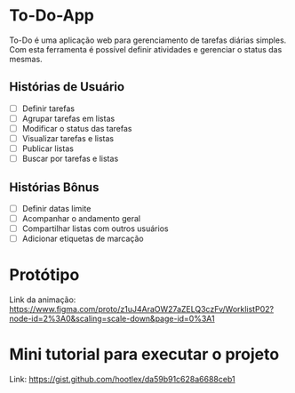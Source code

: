 # To-Do-App
To-Do é uma aplicação web para gerenciamento de tarefas diárias simples. Com esta ferramenta é possível definir atividades e gerenciar o status das mesmas.

## Histórias de Usuário

- [ ] Definir tarefas
- [ ] Agrupar tarefas em listas
- [ ] Modificar o status das tarefas
- [ ] Visualizar tarefas e listas
- [ ] Publicar listas
- [ ] Buscar por tarefas e listas

## Histórias Bônus

- [ ] Definir datas limite
- [ ] Acompanhar o andamento geral
- [ ] Compartilhar listas com outros usuários
- [ ] Adicionar etiquetas de marcação

# Protótipo
Link da animação: https://www.figma.com/proto/z1uJ4AraOW27aZELQ3czFv/WorklistP02?node-id=2%3A0&scaling=scale-down&page-id=0%3A1

# Mini tutorial para executar o projeto
Link: https://gist.github.com/hootlex/da59b91c628a6688ceb1

